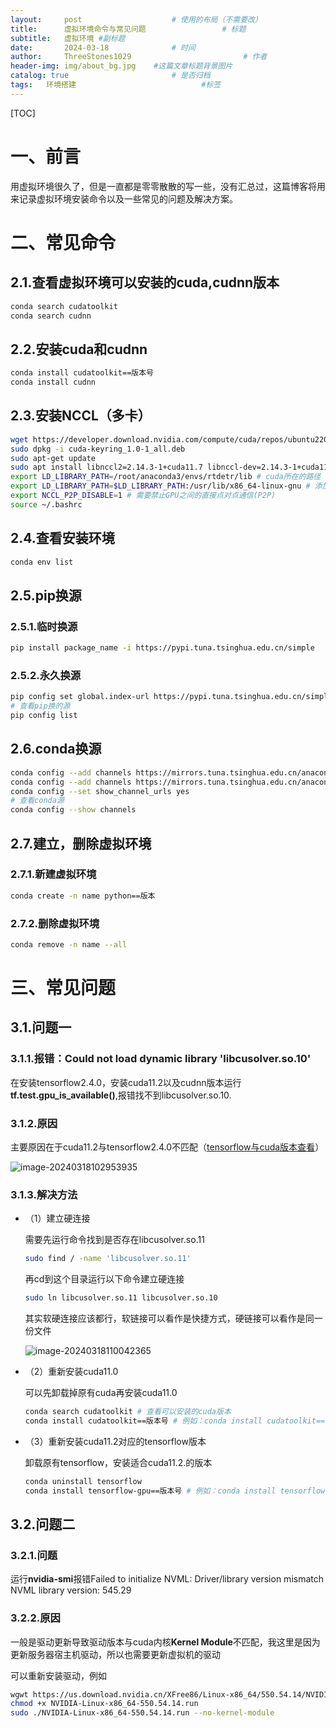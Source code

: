 ```yaml
---
layout:     post   				    # 使用的布局（不需要改）
title:      虚拟环境命令与常见问题 				# 标题 
subtitle:   虚拟环境 #副标题
date:       2024-03-18 				# 时间
author:     ThreeStones1029 						# 作者
header-img: img/about_bg.jpg 	#这篇文章标题背景图片
catalog: true 						# 是否归档
tags:	环境搭建							#标签
---
```


[TOC]

# 一、前言

用虚拟环境很久了，但是一直都是零零散散的写一些，没有汇总过，这篇博客将用来记录虚拟环境安装命令以及一些常见的问题及解决方案。

# 二、常见命令

## 2.1.查看虚拟环境可以安装的cuda,cudnn版本

~~~bash
conda search cudatoolkit
conda search cudnn
~~~

## 2.2.安装cuda和cudnn

~~~bash
conda install cudatoolkit==版本号
conda install cudnn
~~~

## 2.3.安装NCCL（多卡）

~~~bash
wget https://developer.download.nvidia.com/compute/cuda/repos/ubuntu2204/x86_64/cuda-keyring_1.0-1_all.deb
sudo dpkg -i cuda-keyring_1.0-1_all.deb
sudo apt-get update
sudo apt install libnccl2=2.14.3-1+cuda11.7 libnccl-dev=2.14.3-1+cuda11.7
export LD_LIBRARY_PATH=/root/anaconda3/envs/rtdetr/lib # cuda所在的路径
export LD_LIBRARY_PATH=$LD_LIBRARY_PATH:/usr/lib/x86_64-linux-gnu # 添加默认nccl的安装路径
export NCCL_P2P_DISABLE=1 # 需要禁止GPU之间的直接点对点通信(P2P)
source ~/.bashrc
~~~

## 2.4.查看安装环境

~~~bash
conda env list
~~~

## 2.5.pip换源

### 2.5.1.临时换源

~~~bash
pip install package_name -i https://pypi.tuna.tsinghua.edu.cn/simple
~~~

### 2.5.2.永久换源

~~~bash
pip config set global.index-url https://pypi.tuna.tsinghua.edu.cn/simple
# 查看pip换的源
pip config list
~~~

## 2.6.conda换源

~~~bash
conda config --add channels https://mirrors.tuna.tsinghua.edu.cn/anaconda/pkgs/main
conda config --add channels https://mirrors.tuna.tsinghua.edu.cn/anaconda/pkgs/free
conda config --set show_channel_urls yes
# 查看conda源
conda config --show channels
~~~

## 2.7.建立，删除虚拟环境

### 2.7.1.新建虚拟环境

~~~bash
conda create -n name python==版本
~~~

### 2.7.2.删除虚拟环境

~~~bash
conda remove -n name --all
~~~



# 三、常见问题

## 3.1.问题一

### 3.1.1.报错：Could not load dynamic library 'libcusolver.so.10'

在安装tensorflow2.4.0，安装cuda11.2以及cudnn版本运行**tf.test.gpu_is_available()**,报错找不到libcusolver.so.10.

### 3.1.2.原因

主要原因在于cuda11.2与tensorflow2.4.0不匹配（[tensorflow与cuda版本查看](https://tensorflow.google.cn/install/source?hl=en)）

![image-20240318102953935](https://cdn.jsdelivr.net/gh/ThreeStones1029/blogimages/img/image-20240318102953935.png)

### 3.1.3.解决方法

* （1）建立硬连接

  需要先运行命令找到是否存在libcusolver.so.11	

  ~~~bash
  sudo find / -name 'libcusolver.so.11'
  ~~~

  再cd到这个目录运行以下命令建立硬连接

  ~~~bash
  sudo ln libcusolver.so.11 libcusolver.so.10
  ~~~

  其实软硬连接应该都行，软链接可以看作是快捷方式，硬链接可以看作是同一份文件

  ![image-20240318110042365](https://cdn.jsdelivr.net/gh/ThreeStones1029/blogimages/img/image-20240318110042365.png)

* （2）重新安装cuda11.0

  可以先卸载掉原有cuda再安装cuda11.0

  ~~~bash
  conda search cudatoolkit # 查看可以安装的cuda版本
  conda install cudatoolkit==版本号 # 例如：conda install cudatoolkit==11.0.2
  ~~~

* （3）重新安装cuda11.2对应的tensorflow版本

  卸载原有tensorflow，安装适合cuda11.2.的版本

  ~~~bash
  conda uninstall tensorflow
  conda install tensorflow-gpu==版本号 # 例如：conda install tensorflow-gpu==2.5.0
  ~~~

## 3.2.问题二

### 3.2.1.问题

运行**nvidia-smi**报错Failed to initialize NVML: Driver/library version mismatch NVML library version: 545.29

### 3.2.2.原因

一般是驱动更新导致驱动版本与cuda内核**Kernel Module**不匹配，我这里是因为更新服务器宿主机驱动，所以也需要更新虚拟机的驱动

可以重新安装驱动，例如

~~~bash
wgwt https://us.download.nvidia.cn/XFree86/Linux-x86_64/550.54.14/NVIDIA-Linux-x86_64-550.54.14.run
chmod +x NVIDIA-Linux-x86_64-550.54.14.run
sudo ./NVIDIA-Linux-x86_64-550.54.14.run --no-kernel-module
~~~

